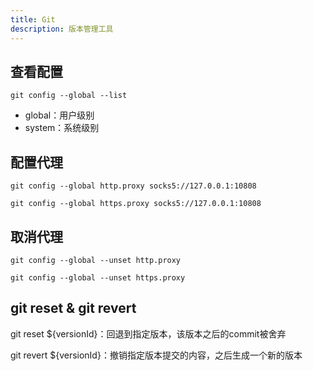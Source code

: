 ```yaml
---
title: Git 
description: 版本管理工具
---
```


## 查看配置

`git config --global --list`

- global：用户级别
- system：系统级别

## 配置代理

`git config --global http.proxy socks5://127.0.0.1:10808`

`git config --global https.proxy socks5://127.0.0.1:10808`

## 取消代理

`git config --global --unset http.proxy`

`git config --global --unset https.proxy`

## git reset & git revert

git reset ${versionId}：回退到指定版本，该版本之后的commit被舍弃

git revert ${versionId}：撤销指定版本提交的内容，之后生成一个新的版本
